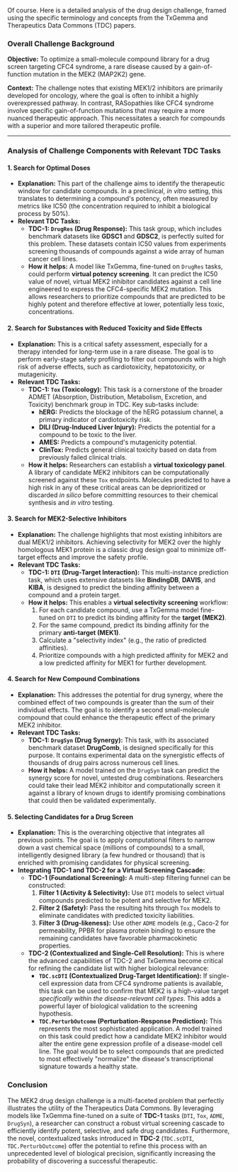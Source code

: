 Of course. Here is a detailed analysis of the drug design challenge, framed using the specific terminology and concepts from the TxGemma and Therapeutics Data Commons (TDC) papers.

### Overall Challenge Background

**Objective:** To optimize a small-molecule compound library for a drug screen targeting CFC4 syndrome, a rare disease caused by a gain-of-function mutation in the MEK2 (MAP2K2) gene.

**Context:** The challenge notes that existing MEK1/2 inhibitors are primarily developed for oncology, where the goal is often to inhibit a highly overexpressed pathway. In contrast, RASopathies like CFC4 syndrome involve specific gain-of-function mutations that may require a more nuanced therapeutic approach. This necessitates a search for compounds with a superior and more tailored therapeutic profile.

---

### Analysis of Challenge Components with Relevant TDC Tasks

#### 1. Search for Optimal Doses
*   **Explanation:** This part of the challenge aims to identify the therapeutic window for candidate compounds. In a preclinical, *in vitro* setting, this translates to determining a compound's potency, often measured by metrics like IC50 (the concentration required to inhibit a biological process by 50%).
*   **Relevant TDC Tasks:**
    *   **TDC-1: `DrugRes` (Drug Response):** This task group, which includes benchmark datasets like **GDSC1** and **GDSC2**, is perfectly suited for this problem. These datasets contain IC50 values from experiments screening thousands of compounds against a wide array of human cancer cell lines.
    *   **How it helps:** A model like TxGemma, fine-tuned on `DrugRes` tasks, could perform **virtual potency screening**. It can predict the IC50 value of novel, virtual MEK2 inhibitor candidates against a cell line engineered to express the CFC4-specific MEK2 mutation. This allows researchers to prioritize compounds that are predicted to be highly potent and therefore effective at lower, potentially less toxic, concentrations.

#### 2. Search for Substances with Reduced Toxicity and Side Effects
*   **Explanation:** This is a critical safety assessment, especially for a therapy intended for long-term use in a rare disease. The goal is to perform early-stage safety profiling to filter out compounds with a high risk of adverse effects, such as cardiotoxicity, hepatotoxicity, or mutagenicity.
*   **Relevant TDC Tasks:**
    *   **TDC-1: `Tox` (Toxicology):** This task is a cornerstone of the broader ADMET (Absorption, Distribution, Metabolism, Excretion, and Toxicity) benchmark group in TDC. Key sub-tasks include:
        *   **hERG:** Predicts the blockage of the hERG potassium channel, a primary indicator of cardiotoxicity risk.
        *   **DILI (Drug-Induced Liver Injury):** Predicts the potential for a compound to be toxic to the liver.
        *   **AMES:** Predicts a compound's mutagenicity potential.
        *   **ClinTox:** Predicts general clinical toxicity based on data from previously failed clinical trials.
    *   **How it helps:** Researchers can establish a **virtual toxicology panel**. A library of candidate MEK2 inhibitors can be computationally screened against these `Tox` endpoints. Molecules predicted to have a high risk in any of these critical areas can be deprioritized or discarded *in silico* before committing resources to their chemical synthesis and *in vitro* testing.

#### 3. Search for MEK2-Selective Inhibitors
*   **Explanation:** The challenge highlights that most existing inhibitors are dual MEK1/2 inhibitors. Achieving selectivity for MEK2 over the highly homologous MEK1 protein is a classic drug design goal to minimize off-target effects and improve the safety profile.
*   **Relevant TDC Tasks:**
    *   **TDC-1: `DTI` (Drug-Target Interaction):** This multi-instance prediction task, which uses extensive datasets like **BindingDB**, **DAVIS**, and **KIBA**, is designed to predict the binding affinity between a compound and a protein target.
    *   **How it helps:** This enables a **virtual selectivity screening** workflow:
        1.  For each candidate compound, use a TxGemma model fine-tuned on `DTI` to predict its binding affinity for the **target (MEK2)**.
        2.  For the same compound, predict its binding affinity for the primary **anti-target (MEK1)**.
        3.  Calculate a "selectivity index" (e.g., the ratio of predicted affinities).
        4.  Prioritize compounds with a high predicted affinity for MEK2 and a low predicted affinity for MEK1 for further development.

#### 4. Search for New Compound Combinations
*   **Explanation:** This addresses the potential for drug synergy, where the combined effect of two compounds is greater than the sum of their individual effects. The goal is to identify a second small-molecule compound that could enhance the therapeutic effect of the primary MEK2 inhibitor.
*   **Relevant TDC Tasks:**
    *   **TDC-1: `DrugSyn` (Drug Synergy):** This task, with its associated benchmark dataset **DrugComb**, is designed specifically for this purpose. It contains experimental data on the synergistic effects of thousands of drug pairs across numerous cell lines.
    *   **How it helps:** A model trained on the `DrugSyn` task can predict the synergy score for novel, untested drug combinations. Researchers could take their lead MEK2 inhibitor and computationally screen it against a library of known drugs to identify promising combinations that could then be validated experimentally.

#### 5. Selecting Candidates for a Drug Screen
*   **Explanation:** This is the overarching objective that integrates all previous points. The goal is to apply computational filters to narrow down a vast chemical space (millions of compounds) to a small, intelligently designed library (a few hundred or thousand) that is enriched with promising candidates for physical screening.
*   **Integrating TDC-1 and TDC-2 for a Virtual Screening Cascade:**
    *   **TDC-1 (Foundational Screening):** A multi-step filtering funnel can be constructed:
        1.  **Filter 1 (Activity & Selectivity):** Use `DTI` models to select virtual compounds predicted to be potent and selective for MEK2.
        2.  **Filter 2 (Safety):** Pass the resulting hits through `Tox` models to eliminate candidates with predicted toxicity liabilities.
        3.  **Filter 3 (Drug-likeness):** Use other `ADME` models (e.g., Caco-2 for permeability, PPBR for plasma protein binding) to ensure the remaining candidates have favorable pharmacokinetic properties.
    *   **TDC-2 (Contextualized and Single-Cell Resolution):** This is where the advanced capabilities of TDC-2 and TxGemma become critical for refining the candidate list with higher biological relevance:
        *   **`TDC.scDTI` (Contextualized Drug-Target Identification):** If single-cell expression data from CFC4 syndrome patients is available, this task can be used to confirm that MEK2 is a high-value target *specifically within the disease-relevant cell types*. This adds a powerful layer of biological validation to the screening hypothesis.
        *   **`TDC.PerturbOutcome` (Perturbation-Response Prediction):** This represents the most sophisticated application. A model trained on this task could predict how a candidate MEK2 inhibitor would alter the entire gene expression profile of a disease-model cell line. The goal would be to select compounds that are predicted to most effectively "normalize" the disease's transcriptional signature towards a healthy state.

### Conclusion

The MEK2 drug design challenge is a multi-faceted problem that perfectly illustrates the utility of the Therapeutics Data Commons. By leveraging models like TxGemma fine-tuned on a suite of **TDC-1** tasks (`DTI`, `Tox`, `ADME`, `DrugSyn`), a researcher can construct a robust virtual screening cascade to efficiently identify potent, selective, and safe drug candidates. Furthermore, the novel, contextualized tasks introduced in **TDC-2** (`TDC.scDTI`, `TDC.PerturbOutcome`) offer the potential to refine this process with an unprecedented level of biological precision, significantly increasing the probability of discovering a successful therapeutic.
